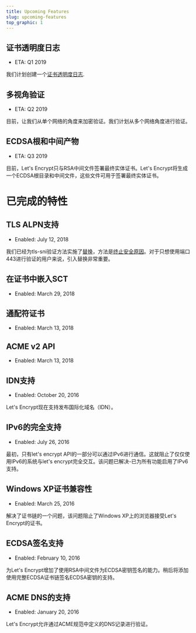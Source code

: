 ```yaml
---
title: Upcoming Features
slug: upcoming-features
top_graphic: 1
---
```


## 证书透明度日志

* ETA: Q1 2019

我们计划创建一个[证书透明度日志](http://www.certificate-transparency.org/how-ct-works).

## 多视角验证

* ETA: Q2 2019

目前，让我们从单个网络的角度来加密验证。我们计划从多个网络角度进行验证。

## ECDSA根和中间产物

* ETA: Q3 2019

目前，Let's Encrypt只与RSA中间文件签署最终实体证书。Let's Encrypt将生成一个ECDSA根目录和中间文件，这些文件可用于签署最终实体证书。

# 已完成的特性

## TLS ALPN支持

* Enabled: July 12, 2018

我们已经为tls-sni验证方法实施了[替换](https://datatracker.ietf.org/doc/draft-ietf-acme-tls-alpn/)，方法是[终止安全原因](https://community.letsencrypt.org/t/important您需要了解的有关tls-sni验证问题的信息/50811)。对于只想使用端口443进行验证的用户来说，引入替换非常重要。

## 在证书中嵌入SCT

* Enabled: March 29, 2018

## 通配符证书

* Enabled: March 13, 2018

## ACME v2 API

* Enabled: March 13, 2018

## IDN支持

* Enabled: October 20, 2016

Let's Encrypt现在支持发布国际化域名（IDN）。

## IPv6的完全支持

* Enabled: July 26, 2016

最初，只有let's encrypt API的一部分可以通过IPv6进行通信。这就阻止了仅仅使用IPv6的系统与let's encrypt完全交互。该问题已解决-已为所有功能启用了IPv6支持。

## Windows XP证书兼容性

* Enabled: March 25, 2016

解决了证书链的一个问题，该问题阻止了Windows XP上的浏览器接受Let's Encrypt的证书。

## ECDSA签名支持

* Enabled: February 10, 2016

为Let's Encrypt增加了使用RSA中间文件为ECDSA密钥签名的能力。稍后将添加使用完整ECDSA证书链签名ECDSA密钥的支持。

## ACME DNS的支持

* Enabled: January 20, 2016

Let's Encrypt允许通过ACME规范中定义的DNS记录进行验证。
